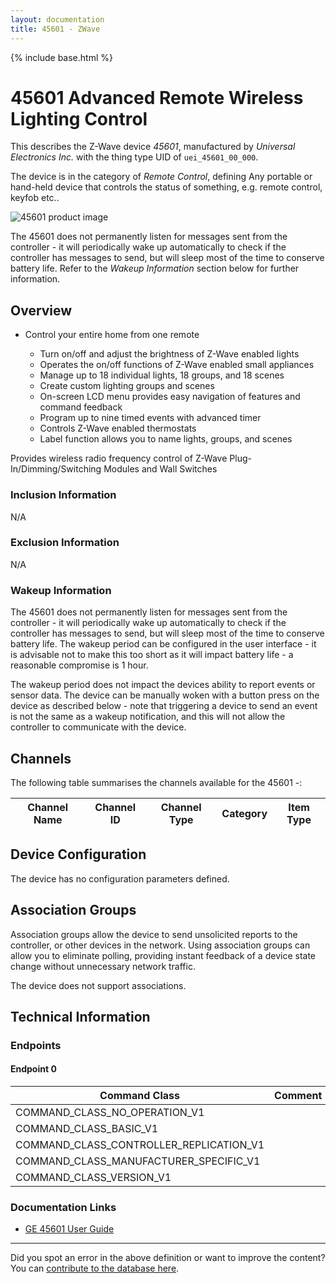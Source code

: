 ```yaml
---
layout: documentation
title: 45601 - ZWave
---
```


{% include base.html %}

# 45601 Advanced Remote Wireless Lighting Control
This describes the Z-Wave device *45601*, manufactured by *Universal Electronics Inc.* with the thing type UID of ```uei_45601_00_000```.

The device is in the category of *Remote Control*, defining Any portable or hand-held device that controls the status of something, e.g. remote control, keyfob etc..

![45601 product image](https://opensmarthouse.org/zwavedatabase/768/image/)


The 45601 does not permanently listen for messages sent from the controller - it will periodically wake up automatically to check if the controller has messages to send, but will sleep most of the time to conserve battery life. Refer to the *Wakeup Information* section below for further information.

## Overview

- Control your entire home from one remote

  * Turn on/off and adjust the brightness of Z-Wave enabled lights
  * Operates the on/off functions of Z-Wave enabled small appliances
  * Manage up to 18 individual lights, 18 groups, and 18 scenes
  * Create custom lighting groups and scenes
  * On-screen LCD menu provides easy navigation of features and command feedback
  * Program up to nine timed events with advanced timer
  * Controls Z-Wave enabled thermostats
  * Label function allows you to name lights, groups, and scenes

Provides wireless radio frequency control of Z-Wave Plug-In/Dimming/Switching Modules and Wall Switches

### Inclusion Information

N/A

### Exclusion Information

N/A

### Wakeup Information

The 45601 does not permanently listen for messages sent from the controller - it will periodically wake up automatically to check if the controller has messages to send, but will sleep most of the time to conserve battery life. The wakeup period can be configured in the user interface - it is advisable not to make this too short as it will impact battery life - a reasonable compromise is 1 hour.

The wakeup period does not impact the devices ability to report events or sensor data. The device can be manually woken with a button press on the device as described below - note that triggering a device to send an event is not the same as a wakeup notification, and this will not allow the controller to communicate with the device.

## Channels

The following table summarises the channels available for the 45601 -:

| Channel Name | Channel ID | Channel Type | Category | Item Type |
|--------------|------------|--------------|----------|-----------|



## Device Configuration

The device has no configuration parameters defined.

## Association Groups

Association groups allow the device to send unsolicited reports to the controller, or other devices in the network. Using association groups can allow you to eliminate polling, providing instant feedback of a device state change without unnecessary network traffic.

The device does not support associations.
## Technical Information

### Endpoints

#### Endpoint 0

| Command Class | Comment |
|---------------|---------|
| COMMAND_CLASS_NO_OPERATION_V1| |
| COMMAND_CLASS_BASIC_V1| |
| COMMAND_CLASS_CONTROLLER_REPLICATION_V1| |
| COMMAND_CLASS_MANUFACTURER_SPECIFIC_V1| |
| COMMAND_CLASS_VERSION_V1| |

### Documentation Links

* [GE 45601 User Guide](https://www.opensmarthouse.org/zwavedatabase/768/GE-45601-Advanced-ZWave-Remote.pdf)

---

Did you spot an error in the above definition or want to improve the content?
You can [contribute to the database here](https://www.opensmarthouse.org/zwavedatabase/768).
